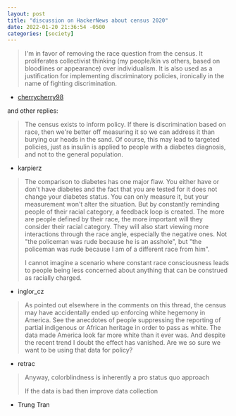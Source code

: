 ```yaml
---
layout: post
title: "discussion on HackerNews about census 2020"
date: 2022-01-20 21:36:54 -0500
categories: [society]
---
```


> I'm in favor of removing the race question from the census. It proliferates collectivist thinking (my people/kin vs others, based on bloodlines or appearance) over individualism. It is also used as a justification for implementing discriminatory policies, ironically in the name of fighting discrimination.
- [cherrycherry98](https://news.ycombinator.com/item?id=29993488)

<!--break-->

and other replies:

> The census exists to inform policy. If there is discrimination based on race, then we're better off measuring it so we can address it than burying our heads in the sand.
Of course, this may lead to targeted policies, just as insulin is applied to people with a diabetes diagnosis, and not to the general population.
- karpierz

> The comparison to diabetes has one major flaw. You either have or don't have diabetes and the fact that you are tested for it does not change your diabetes status. You can only measure it, but your measurement won't alter the situation.
But by constantly reminding people of their racial category, a feedback loop is created. The more are people defined by their race, the more important will they consider their racial category. They will also start viewing more interactions through the race angle, especially the negative ones. Not "the policeman was rude because he is an asshole", but "the policeman was rude because I am of a different race from him".
>
> I cannot imagine a scenario where constant race consciousness leads to people being less concerned about anything that can be construed as racially charged.
- inglor_cz

> As pointed out elsewhere in the comments on this thread, the census may have accidentally ended up enforcing white hegemony in America. See the anecdotes of people suppressing the reporting of partial indigenous or African heritage in order to pass as white. The data made America look far more white than it ever was. And despite the recent trend I doubt the effect has vanished. Are we so sure we want to be using that data for policy?
- retrac

> Anyway, colorblindness is inherently a pro status quo approach
> 
> If the data is bad then improve data collection
- Trung Tran
